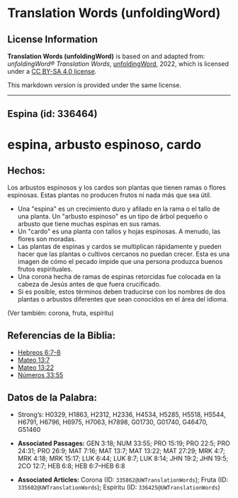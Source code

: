 # Translation Words (unfoldingWord)

## License Information

**Translation Words (unfoldingWord)** is based on and adapted from: _unfoldingWord® Translation Words_, [unfoldingWord](https://unfoldingword.org/utw), 2022, which is licensed under a [CC BY-SA 4.0 license](https://creativecommons.org/licenses/by-sa/4.0/legalcode.en).

This markdown version is provided under the same license.



--------------------------------

## Espina (id: 336464)

espina, arbusto espinoso, cardo
===============================

Hechos:
-------

Los arbustos espinosos y los cardos son plantas que tienen ramas o flores espinosas. Estas plantas no producen frutos ni nada más que sea útil.

* Una "espina" es un crecimiento duro y afilado en la rama o el tallo de una planta. Un "arbusto espinoso" es un tipo de árbol pequeño o arbusto que tiene muchas espinas en sus ramas.
* Un "cardo" es una planta con tallos y hojas espinosas. A menudo, las flores son moradas.
* Las plantas de espinas y cardos se multiplican rápidamente y pueden hacer que las plantas o cultivos cercanos no puedan crecer. Esta es una imagen de cómo el pecado impide que una persona produzca buenos frutos espirituales.
* Una corona hecha de ramas de espinas retorcidas fue colocada en la cabeza de Jesús antes de que fuera crucificado.
* Si es posible, estos términos deben traducirse con los nombres de dos plantas o arbustos diferentes que sean conocidos en el área del idioma.

(Ver también: corona, fruta, espíritu)

Referencias de la Biblia:
-------------------------

* [Hebreos 6:7–8](https://ref.ly/Heb6:7-Heb6:8)
* [Mateo 13:7](https://ref.ly/Matt13:7)
* [Mateo 13:22](https://ref.ly/Matt13:22)
* [Números 33:55](https://ref.ly/Num33:55)

Datos de la Palabra:
--------------------

* Strong’s: H0329, H1863, H2312, H2336, H4534, H5285, H5518, H5544, H6791, H6796, H6975, H7063, H7898, G01730, G01740, G46470, G51460

* **Associated Passages:** GEN 3:18; NUM 33:55; PRO 15:19; PRO 22:5; PRO 24:31; PRO 26:9; MAT 7:16; MAT 13:7; MAT 13:22; MAT 27:29; MRK 4:7; MRK 4:18; MRK 15:17; LUK 6:44; LUK 8:7; LUK 8:14; JHN 19:2; JHN 19:5; 2CO 12:7; HEB 6:8; HEB 6:7–HEB 6:8
* **Associated Articles:** Corona (ID: `335862@UWTranslationWords`); Fruta (ID: `335602@UWTranslationWords`); Espíritu (ID: `336425@UWTranslationWords`)

